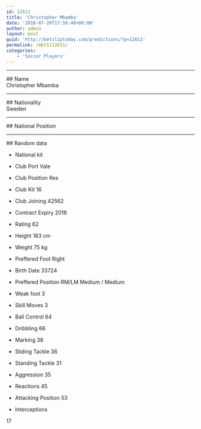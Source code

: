 ```yaml
---
id: 12612
title: 'Christopher Mbamba'
date: '2010-07-26T17:56:40+00:00'
author: admin
layout: post
guid: 'http://betsliptoday.com/predictions/?p=12612'
permalink: /mbt1112611/
categories:
    - 'Soccer Players'
---
```


- - - - - -

\## Name  
 Christopher Mbamba

- - - - - -

\## Nationality  
 Sweden

- - - - - -

\## National Position

- - - - - -

\## Random data

- National kit
- Club
 Port Vale

- Club Position
 Res

- Club Kit
 16

- Club Joining
 42562

- Contract Expiry
 2018

- Rating
 62

- Height
 183 cm

- Weight
 75 kg

- Preffered Foot
 Right

- Birth Date
 33724

- Preffered Position
 RM/LM Medium / Medium

- Weak foot
 3

- Skill Moves
 3

- Ball Control
 64

- Dribbling
 66

- Marking
 38

- Sliding Tackle
 36

- Standing Tackle
 31

- Aggression
 35

- Reactions
 45

- Attacking Position
 53

- Interceptions

 17